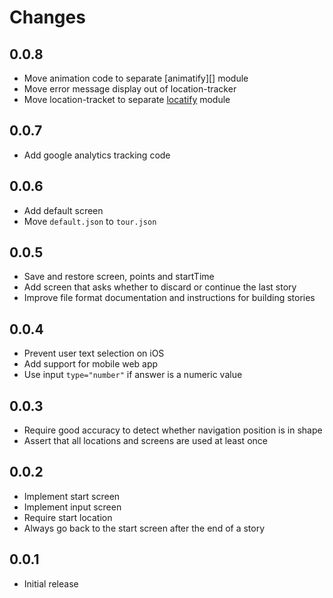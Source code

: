 # Changes

## 0.0.8

- Move animation code to separate [animatify][] module
- Move error message display out of location-tracker
- Move location-tracket to separate [locatify][] module

[animaitfy]: https://github.com/mantoni/animatify.js
[locatify]: https://github.com/mantoni/locatify.js

## 0.0.7

- Add google analytics tracking code

## 0.0.6

- Add default screen
- Move `default.json` to `tour.json`

## 0.0.5

- Save and restore screen, points and startTime
- Add screen that asks whether to discard or continue the last story
- Improve file format documentation and instructions for building stories

## 0.0.4

- Prevent user text selection on iOS
- Add support for mobile web app
- Use input `type="number"` if answer is a numeric value

## 0.0.3

- Require good accuracy to detect whether navigation position is in shape
- Assert that all locations and screens are used at least once

## 0.0.2

- Implement start screen
- Implement input screen
- Require start location
- Always go back to the start screen after the end of a story

## 0.0.1

- Initial release
